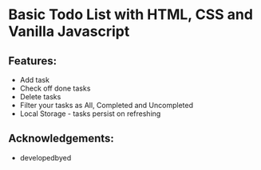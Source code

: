 # Basic Todo List with HTML, CSS and Vanilla Javascript

## Features: 
- Add task 
- Check off done tasks 
- Delete tasks
- Filter your tasks as All, Completed and Uncompleted
- Local Storage - tasks persist on refreshing

## Acknowledgements: 
- developedbyed
